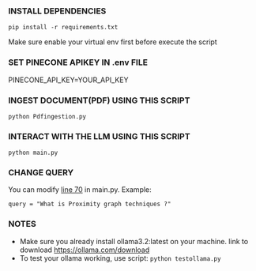 ### INSTALL DEPENDENCIES ###
`pip install -r requirements.txt`

Make sure enable your virtual env first  before execute the script

### SET PINECONE APIKEY IN .env FILE ###
PINECONE_API_KEY=YOUR_API_KEY

### INGEST DOCUMENT(PDF) USING THIS SCRIPT ###
`python Pdfingestion.py`

### INTERACT WITH THE LLM USING THIS SCRIPT ###
`python main.py`

### CHANGE QUERY ###
You can modify [line 70](https://github.com/yosephfernando/RAG/blob/main/main.py#L70) in main.py. Example:
```
query = "What is Proximity graph techniques ?"
```

### NOTES ###
- Make sure you already install ollama3.2:latest on your machine. link to download https://ollama.com/download
- To test your ollama working, use script: `python testollama.py`